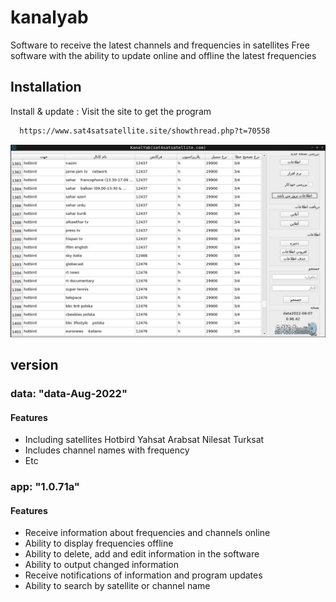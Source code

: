 # kanalyab
Software to receive the latest channels and frequencies in satellites
Free software with the ability to update online and offline the latest frequencies

## Installation

Install & update : Visit the site to get the program

```bash
  https://www.sat4satsatellite.site/showthread.php?t=70558
```
    
![alt text](https://raw.githubusercontent.com/AbduEbrahimi/kanalyab/main/screen.jpg)


## version

### data: "data-Aug-2022"
#### Features
- Including satellites
  Hotbird
  Yahsat
  Arabsat
  Nilesat
  Turksat
- Includes channel names with frequency
- Etc

### app: "1.0.71a"
#### Features
- Receive information about frequencies and channels online
- Ability to display frequencies offline
- Ability to delete, add and edit information in the software
- Ability to output changed information
- Receive notifications of information and program updates
- Ability to search by satellite or channel name

